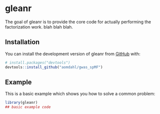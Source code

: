 
<!-- README.md is generated from README.Rmd. Please edit that file -->

# gleanr

<!-- badges: start -->
<!-- badges: end -->

The goal of gleanr is to provide the core code for actually performing
the factorization work. blah blah blah.

## Installation

You can install the development version of gleanr from
[GitHub](https://github.com/) with:

``` r
# install.packages("devtools")
devtools::install_github("aomdahl/gwas_spMF")
```

## Example

This is a basic example which shows you how to solve a common problem:

``` r
library(gleanr)
## basic example code
```

